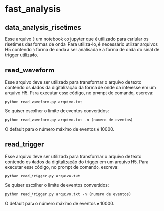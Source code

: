 # fast_analysis

## data_analysis_risetimes
Esse arquivo é um notebook do jupyter que é utilizado para carlular os risetimes das formas de onda. Para utiliza-lo, é necessário utilizar arquivos H5 contendo a forma de onda a ser analisada e a forma de onda do sinal de trigger utilizado. 

## read_waveform
Esse arquivo deve ser utilizado para transformar o arquivo de texto contendo os dados da digitalização da forma de onde da interesse em um arquivo H5.
Para executar esse código, no prompt de comando, escreva:
```
python read_waveform.py arquivo.txt
```
Se quiser escolher o limite de eventos convertidos:
```
python read_waveform.py arquivo.txt -n (numero de eventos)
```
O default para o número máximo de eventos é 10000.

## read_trigger
Esse arquivo deve ser utilizado para transformar o arquivo de texto contendo os dados da digitalização do trigger em um arquivo H5.
Para executar esse código, no prompt de comando, escreva:
```
python read_trigger.py arquivo.txt
```
Se quiser escolher o limite de eventos convertidos:
```
python read_trigger.py arquivo.txt -n (numero de eventos)
```
O default para o número máximo de eventos é 10000.
